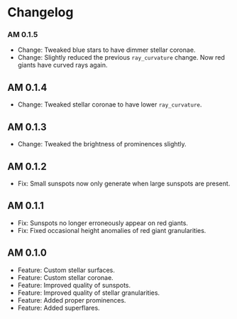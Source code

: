 # Changelog

### AM 0.1.5

- Change: Tweaked blue stars to have dimmer stellar coronae.
- Change: Slightly reduced the previous `ray_curvature` change. Now red giants have curved rays again.

## AM 0.1.4

- Change: Tweaked stellar coronae to have lower `ray_curvature`.

## AM 0.1.3

- Change: Tweaked the brightness of prominences slightly.

## AM 0.1.2

- Fix: Small sunspots now only generate when large sunspots are present.

## AM 0.1.1

- Fix: Sunspots no longer erroneously appear on red giants.
- Fix: Fixed occasional height anomalies of red giant granularities.

## AM 0.1.0

- Feature: Custom stellar surfaces.
- Feature: Custom stellar coronae.
- Feature: Improved quality of sunspots.
- Feature: Improved quality of stellar granularities.
- Feature: Added proper prominences.
- Feature: Added superflares.
